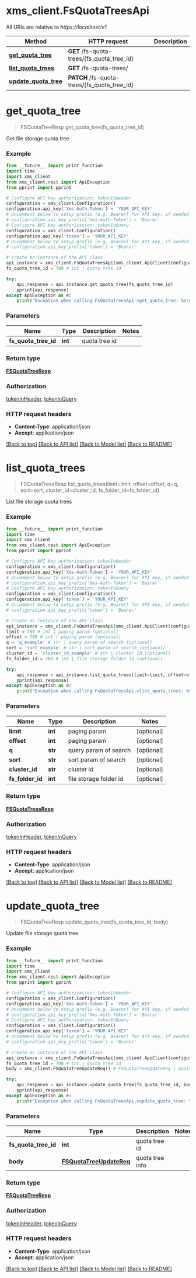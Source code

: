 # xms_client.FsQuotaTreesApi

All URIs are relative to *https://localhost/v1*

Method | HTTP request | Description
------------- | ------------- | -------------
[**get_quota_tree**](FsQuotaTreesApi.md#get_quota_tree) | **GET** /fs-quota-trees/{fs_quota_tree_id} | 
[**list_quota_trees**](FsQuotaTreesApi.md#list_quota_trees) | **GET** /fs-quota-trees/ | 
[**update_quota_tree**](FsQuotaTreesApi.md#update_quota_tree) | **PATCH** /fs-quota-trees/{fs_quota_tree_id} | 


# **get_quota_tree**
> FSQuotaTreeResp get_quota_tree(fs_quota_tree_id)



Get file storage quota tree

### Example
```python
from __future__ import print_function
import time
import xms_client
from xms_client.rest import ApiException
from pprint import pprint

# Configure API key authorization: tokenInHeader
configuration = xms_client.Configuration()
configuration.api_key['Xms-Auth-Token'] = 'YOUR_API_KEY'
# Uncomment below to setup prefix (e.g. Bearer) for API key, if needed
# configuration.api_key_prefix['Xms-Auth-Token'] = 'Bearer'
# Configure API key authorization: tokenInQuery
configuration = xms_client.Configuration()
configuration.api_key['token'] = 'YOUR_API_KEY'
# Uncomment below to setup prefix (e.g. Bearer) for API key, if needed
# configuration.api_key_prefix['token'] = 'Bearer'

# create an instance of the API class
api_instance = xms_client.FsQuotaTreesApi(xms_client.ApiClient(configuration))
fs_quota_tree_id = 789 # int | quota tree id

try:
    api_response = api_instance.get_quota_tree(fs_quota_tree_id)
    pprint(api_response)
except ApiException as e:
    print("Exception when calling FsQuotaTreesApi->get_quota_tree: %s\n" % e)
```

### Parameters

Name | Type | Description  | Notes
------------- | ------------- | ------------- | -------------
 **fs_quota_tree_id** | **int**| quota tree id | 

### Return type

[**FSQuotaTreeResp**](FSQuotaTreeResp.md)

### Authorization

[tokenInHeader](../README.md#tokenInHeader), [tokenInQuery](../README.md#tokenInQuery)

### HTTP request headers

 - **Content-Type**: application/json
 - **Accept**: application/json

[[Back to top]](#) [[Back to API list]](../README.md#documentation-for-api-endpoints) [[Back to Model list]](../README.md#documentation-for-models) [[Back to README]](../README.md)

# **list_quota_trees**
> FSQuotaTreesResp list_quota_trees(limit=limit, offset=offset, q=q, sort=sort, cluster_id=cluster_id, fs_folder_id=fs_folder_id)



List file storage quota trees

### Example
```python
from __future__ import print_function
import time
import xms_client
from xms_client.rest import ApiException
from pprint import pprint

# Configure API key authorization: tokenInHeader
configuration = xms_client.Configuration()
configuration.api_key['Xms-Auth-Token'] = 'YOUR_API_KEY'
# Uncomment below to setup prefix (e.g. Bearer) for API key, if needed
# configuration.api_key_prefix['Xms-Auth-Token'] = 'Bearer'
# Configure API key authorization: tokenInQuery
configuration = xms_client.Configuration()
configuration.api_key['token'] = 'YOUR_API_KEY'
# Uncomment below to setup prefix (e.g. Bearer) for API key, if needed
# configuration.api_key_prefix['token'] = 'Bearer'

# create an instance of the API class
api_instance = xms_client.FsQuotaTreesApi(xms_client.ApiClient(configuration))
limit = 789 # int | paging param (optional)
offset = 789 # int | paging param (optional)
q = 'q_example' # str | query param of search (optional)
sort = 'sort_example' # str | sort param of search (optional)
cluster_id = 'cluster_id_example' # str | cluster id (optional)
fs_folder_id = 789 # int | file storage folder id (optional)

try:
    api_response = api_instance.list_quota_trees(limit=limit, offset=offset, q=q, sort=sort, cluster_id=cluster_id, fs_folder_id=fs_folder_id)
    pprint(api_response)
except ApiException as e:
    print("Exception when calling FsQuotaTreesApi->list_quota_trees: %s\n" % e)
```

### Parameters

Name | Type | Description  | Notes
------------- | ------------- | ------------- | -------------
 **limit** | **int**| paging param | [optional] 
 **offset** | **int**| paging param | [optional] 
 **q** | **str**| query param of search | [optional] 
 **sort** | **str**| sort param of search | [optional] 
 **cluster_id** | **str**| cluster id | [optional] 
 **fs_folder_id** | **int**| file storage folder id | [optional] 

### Return type

[**FSQuotaTreesResp**](FSQuotaTreesResp.md)

### Authorization

[tokenInHeader](../README.md#tokenInHeader), [tokenInQuery](../README.md#tokenInQuery)

### HTTP request headers

 - **Content-Type**: application/json
 - **Accept**: application/json

[[Back to top]](#) [[Back to API list]](../README.md#documentation-for-api-endpoints) [[Back to Model list]](../README.md#documentation-for-models) [[Back to README]](../README.md)

# **update_quota_tree**
> FSQuotaTreeResp update_quota_tree(fs_quota_tree_id, body)



Update file storage quota tree

### Example
```python
from __future__ import print_function
import time
import xms_client
from xms_client.rest import ApiException
from pprint import pprint

# Configure API key authorization: tokenInHeader
configuration = xms_client.Configuration()
configuration.api_key['Xms-Auth-Token'] = 'YOUR_API_KEY'
# Uncomment below to setup prefix (e.g. Bearer) for API key, if needed
# configuration.api_key_prefix['Xms-Auth-Token'] = 'Bearer'
# Configure API key authorization: tokenInQuery
configuration = xms_client.Configuration()
configuration.api_key['token'] = 'YOUR_API_KEY'
# Uncomment below to setup prefix (e.g. Bearer) for API key, if needed
# configuration.api_key_prefix['token'] = 'Bearer'

# create an instance of the API class
api_instance = xms_client.FsQuotaTreesApi(xms_client.ApiClient(configuration))
fs_quota_tree_id = 789 # int | quota tree id
body = xms_client.FSQuotaTreeUpdateReq() # FSQuotaTreeUpdateReq | quota tree info

try:
    api_response = api_instance.update_quota_tree(fs_quota_tree_id, body)
    pprint(api_response)
except ApiException as e:
    print("Exception when calling FsQuotaTreesApi->update_quota_tree: %s\n" % e)
```

### Parameters

Name | Type | Description  | Notes
------------- | ------------- | ------------- | -------------
 **fs_quota_tree_id** | **int**| quota tree id | 
 **body** | [**FSQuotaTreeUpdateReq**](FSQuotaTreeUpdateReq.md)| quota tree info | 

### Return type

[**FSQuotaTreeResp**](FSQuotaTreeResp.md)

### Authorization

[tokenInHeader](../README.md#tokenInHeader), [tokenInQuery](../README.md#tokenInQuery)

### HTTP request headers

 - **Content-Type**: application/json
 - **Accept**: application/json

[[Back to top]](#) [[Back to API list]](../README.md#documentation-for-api-endpoints) [[Back to Model list]](../README.md#documentation-for-models) [[Back to README]](../README.md)

